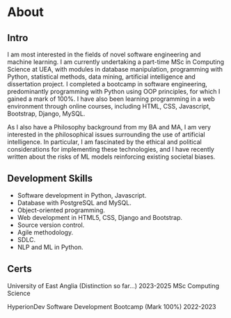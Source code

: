 # About

## Intro

I am most interested in the fields of novel software engineering and machine learning. I am currently undertaking a part-time MSc in Computing Science at UEA, with modules in database manipulation, programming with Python, statistical methods, data mining, artificial intelligence and dissertation project. I completed a bootcamp in software engineering, predominantly programming with Python using OOP principles, for which I gained a mark of 100%. I have also been learning programming in a web environment through online courses, including HTML, CSS, Javascript, Bootstrap, Django, MySQL.

As I also have a Philosophy background from my BA and MA, I am very interested in the philosophical issues surrounding the use of artificial intelligence. In particular, I am fascinated by the ethical and political considerations for implementing these technologies, and I have recently written about the risks of ML models reinforcing existing societal biases.

## Development Skills

* Software development in Python, Javascript.
* Database with PostgreSQL and MySQL.
* Object-oriented programming.
* Web development in HTML5, CSS, Django and Bootstrap.
* Source version control.
* Agile methodology.
* SDLC.
* NLP and ML in Python.

## Certs

University of East Anglia                    (Distinction so far...)   2023-2025
MSc Computing Science 

HyperionDev 
Software Development Bootcamp		             (Mark 100%)	             2022-2023

